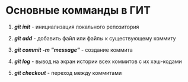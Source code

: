 # Основные комманды в ГИТ

1. ***git init*** - инициализация локального репозитория

2. ***git add*** - добавить файл или файлы к существующему коммиту

3. ***git commit -m "message"*** - создание коммита

4. ***git log*** - вывод на экран истории всех коммитов с их хэш-кодами

5. ***git checkout*** - переход между коммитами